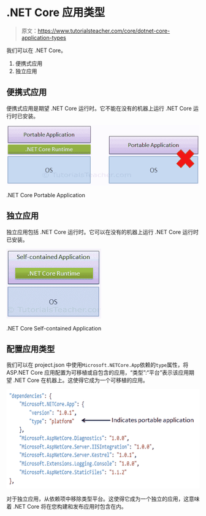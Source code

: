 #  .NET Core 应用类型

> 原文：<https://www.tutorialsteacher.com/core/dotnet-core-application-types>

我们可以在 .NET Core。

1.  便携式应用
2.  独立应用

## 便携式应用

便携式应用是期望 .NET Core 运行时。它不能在没有的机器上运行 .NET Core 运行时已安装。

![](img/93ea877d7386751398dabaa683048165.png)

.NET Core Portable Application



## 独立应用

独立应用包括 .NET Core 运行时。它可以在没有的机器上运行 .NET Core 运行时已安装。

![](img/7a0661093480c0f6c6704dcc61a45c94.png)

.NET Core Self-contained Application



## 配置应用类型

我们可以在 project.json 中使用`Microsoft.NETCore.App`依赖的`type`属性，将 ASP.NET Core 应用配置为可移植或自包含的应用，“类型”:“平台”表示该应用期望 .NET Core 在机器上。这使得它成为一个可移植的应用。

![](img/9ffb2e71764cb1dffc7bfa3c6b3a3ba2.png)

对于独立应用，从依赖项中移除类型平台。这使得它成为一个独立的应用，这意味着 .NET Core 将在您构建和发布应用时包含在内。